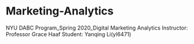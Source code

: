 # Marketing-Analytics
NYU DABC Program_Spring 2020_Digital Marketing Analytics
Instructor: Professor Grace Haaf
Student: Yanqing Li(yl6471)
